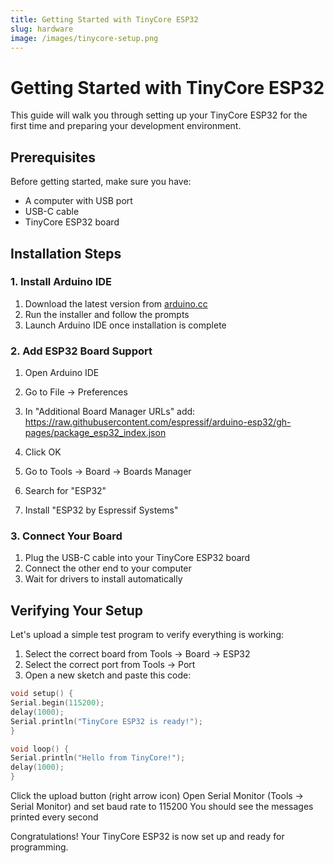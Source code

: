 ```yaml
---
title: Getting Started with TinyCore ESP32
slug: hardware
image: /images/tinycore-setup.png
---
```


# Getting Started with TinyCore ESP32

This guide will walk you through setting up your TinyCore ESP32 for the first time and preparing your development environment.

## Prerequisites

Before getting started, make sure you have:

- A computer with USB port
- USB-C cable
- TinyCore ESP32 board

## Installation Steps

### 1. Install Arduino IDE

1. Download the latest version from [arduino.cc](https://arduino.cc)
2. Run the installer and follow the prompts
3. Launch Arduino IDE once installation is complete

### 2. Add ESP32 Board Support

1. Open Arduino IDE
2. Go to File → Preferences
3. In "Additional Board Manager URLs" add: https://raw.githubusercontent.com/espressif/arduino-esp32/gh-pages/package_esp32_index.json

4. Click OK
5. Go to Tools → Board → Boards Manager
6. Search for "ESP32"
7. Install "ESP32 by Espressif Systems"

### 3. Connect Your Board

1. Plug the USB-C cable into your TinyCore ESP32 board
2. Connect the other end to your computer
3. Wait for drivers to install automatically

## Verifying Your Setup

Let's upload a simple test program to verify everything is working:

1. Select the correct board from Tools → Board → ESP32 
2. Select the correct port from Tools → Port
3. Open a new sketch and paste this code:

```cpp
void setup() {
Serial.begin(115200);
delay(1000);
Serial.println("TinyCore ESP32 is ready!");
}

void loop() {
Serial.println("Hello from TinyCore!");
delay(1000);
}
```

Click the upload button (right arrow icon)
Open Serial Monitor (Tools → Serial Monitor) and set baud rate to 115200
You should see the messages printed every second

Congratulations! Your TinyCore ESP32 is now set up and ready for programming.
